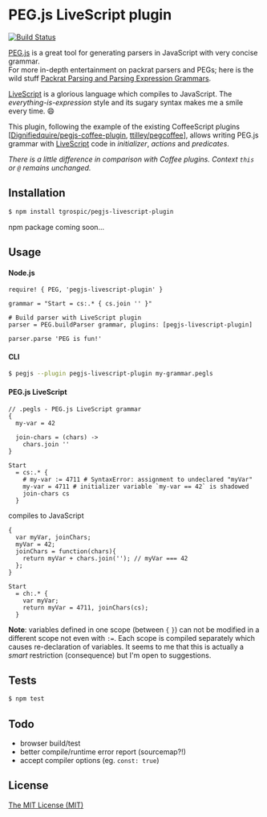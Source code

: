 # PEG.js LiveScript plugin

[![Build Status][travis-image]][travis-url]

[PEG.js][peg-js] is a great tool for generating parsers in JavaScript with very concise grammar.  
For more in-depth entertainment on packrat parsers and PEGs;
here is the wild stuff [Packrat Parsing and Parsing Expression Grammars][peg-bford].

[LiveScript][livescript] is a glorious language which compiles to JavaScript.
The _everything-is-expression_ style and its sugary syntax makes me a smile every time. :smile:

This plugin, following the example of the existing CoffeeScript plugins
[[Dignifiedquire/pegjs-coffee-plugin][cp1], [ttilley/pegcoffee][cp2]],
allows writing PEG.js grammar with
[LiveScript][livescript] code in _initializer_, _actions_ and _predicates_.

_There is a little difference in comparison with Coffee plugins.
Context `this` or `@` remains unchanged._

## Installation

```sh
$ npm install tgrospic/pegjs-livescript-plugin
```

npm package coming soon...

## Usage

#### Node.js

```ls
require! { PEG, 'pegjs-livescript-plugin' }

grammar = "Start = cs:.* { cs.join '' }"

# Build parser with LiveScript plugin
parser = PEG.buildParser grammar, plugins: [pegjs-livescript-plugin]

parser.parse 'PEG is fun!'
```

#### CLI

```sh
$ pegjs --plugin pegjs-livescript-plugin my-grammar.pegls
```

#### PEG.js LiveScript

```pegls
// .pegls - PEG.js LiveScript grammar
{
  my-var = 42

  join-chars = (chars) ->
    chars.join ''
}

Start
  = cs:.* {
    # my-var := 4711 # SyntaxError: assignment to undeclared "myVar"
    my-var = 4711 # initializer variable `my-var == 42` is shadowed
    join-chars cs
  }
```

compiles to JavaScript

```pegjs
{
  var myVar, joinChars;
  myVar = 42;
  joinChars = function(chars){
    return myVar + chars.join(''); // myVar === 42
  };
}

Start
  = ch:.* {
    var myVar;
    return myVar = 4711, joinChars(cs);
  }
```

__Note__: variables defined in one scope (between `{` `}`) can not be modified in a different scope
not even with `:=`. Each scope is compiled separately which causes re-declaration of variables.
It seems to me that this is actually a _smart_ restriction (consequence) but I'm open to suggestions.

## Tests

```sh
$ npm test
```

## Todo

- browser build/test
- better compile/runtime error report (sourcemap?!)
- accept compiler options (eg. `const: true`)

## License

[The MIT License (MIT)][license]

[peg-js]: https://github.com/pegjs/pegjs
[peg-bford]: http://bford.info/packrat
[livescript]: https://github.com/gkz/LiveScript
[cp1]: https://github.com/Dignifiedquire/pegjs-coffee-plugin
[cp2]: https://github.com/ttilley/pegcoffee

[travis-image]: https://api.travis-ci.org/tgrospic/pegjs-livescript-plugin.svg
[travis-url]: https://travis-ci.org/tgrospic/pegjs-livescript-plugin
[license]: https://github.com/tgrospic/pegjs-livescript-plugin/blob/master/LICENSE
